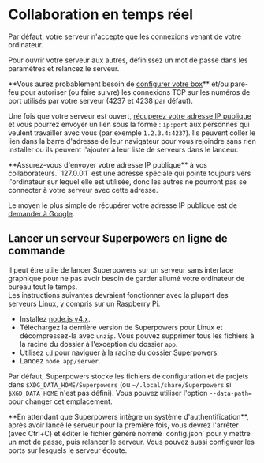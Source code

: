 # Collaboration en temps réel

Par défaut, votre serveur n'accepte que les connexions venant de votre ordinateur.

<div class="action">
  <p>Pour ouvrir votre serveur aux autres, définissez un mot de passe dans les paramètres et relancez le serveur.
</div>

<div class="note">
  <p>**Vous aurez probablement besoin de <a href="https://www.google.com/search?q=configurer%20la%20redirection%20de%20port" target="_blank">configurer votre box</a>** et/ou pare-feu pour autoriser (ou faire suivre) les connexions TCP sur les numéros de port utilisés par votre serveur (4237 et 4238 par défaut).
</div>

Une fois que votre serveur est ouvert, <a href="https://www.google.fr/search?q=mon%20ip" target="_blank">récuperez votre adresse IP publique</a> et vous pourrez envoyer un lien sous la forme : `ip:port` aux personnes qui veulent travailler avec vous (par exemple `1.2.3.4:4237`). Ils peuvent coller le lien dans la barre d'adresse de leur navigateur pour vous rejoindre sans rien installer ou ils peuvent l'ajouter à leur liste de serveurs dans le lanceur.

<div class="note">
  <p>**Assurez-vous d'envoyer votre adresse IP publique** à vos collaborateurs. `127.0.0.1` est une adresse spéciale qui pointe toujours vers l'ordinateur sur lequel elle est utilisée, donc les autres ne pourront pas se connecter à votre serveur avec cette adresse.

  <p>Le moyen le plus simple de récupérer votre adresse IP publique est de <a href="https://www.google.fr/search?q=mon%20ip" target="_blank">demander à Google</a>.
</div>

## Lancer un serveur Superpowers en ligne de commande

Il peut être utile de lancer Superpowers sur un serveur sans interface graphique pour ne pas avoir besoin de garder allumé votre ordinateur de bureau tout le temps.  
Les instructions suivantes devraient fonctionner avec la plupart des serveurs Linux, y compris sur un Raspberry Pi.

  * Installez <a href="https://github.com/joyent/node/wiki/installing-node.js-via-package-manager" target="_blank">node.js v4.x</a>.
  * Téléchargez la dernière version de Superpowers pour Linux et décompressez-la avec `unzip`. Vous pouvez supprimer tous les fichiers à la racine du dossier à l'exception du dossier `app`.
  * Utilisez `cd` pour naviguer à la racine du dossier Superpowers.
  * Lancez `node app/server`.

Par défaut, Superpowers stocke les fichiers de configuration et de projets dans `$XDG_DATA_HOME/Superpowers` (ou `~/.local/share/Superpowers` si `$XGD_DATA_HOME` n'est pas défini). Vous pouvez utiliser l'option `--data-path=` pour changer cet emplacement.

<div class="note">
  **En attendant que Superpowers intègre un système d'authentification**, après avoir lancé le serveur pour la première fois, vous devrez l'arrêter (avec Ctrl+C) et éditer le fichier généré nommé `config.json` pour y mettre un mot de passe, puis relancer le serveur. Vous pouvez aussi configurer les ports sur lesquels le serveur écoute.
</div>
